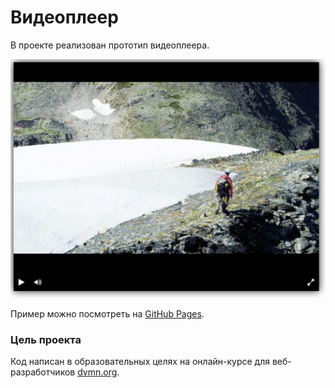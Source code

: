 # Видеоплеер

В проекте реализован прототип видеоплеера.

![Player](screenshots/1.png)

Пример можно посмотреть на [GitHub Pages](https://alena-yudzina.github.io/player-layout/index.html).


### Цель проекта

Код написан в образовательных целях на онлайн-курсе для веб-разработчиков [dvmn.org](https://dvmn.org/).